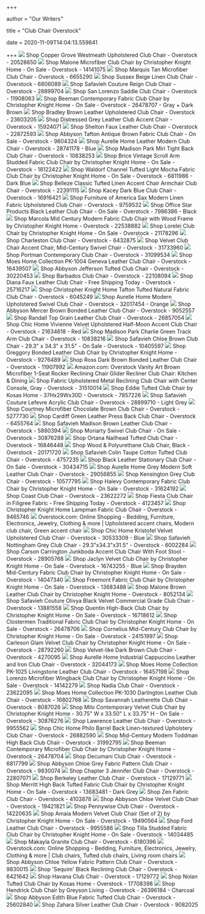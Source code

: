 +++
        
author = "Our Writers"
        
title = "Club Chair Overstock"
        
date = 2020-11-09T14:04:13.559841
        
+++
[ ![](https://ak1.ostkcdn.com/images/products/12635061/Antonio-Upholstered-Tub-Chair-817f2b7f-36af-4388-a2f4-a9cbc34ca578_600.jpg?impolicy=medium)](https://ak1.ostkcdn.com/images/products/12635061/Antonio-Upholstered-Tub-Chair-817f2b7f-36af-4388-a2f4-a9cbc34ca578_600.jpg?impolicy=medium) Shop Copper Grove Westmeath Upholstered Club Chair - Overstock - 20528650
[ ![](https://ak1.ostkcdn.com/images/products/14141075/Malone-Microfiber-Club-Chair-by-Christopher-Knight-Home-9a82f024-7acc-4d6f-9e31-9d204f3cbace_600.jpg?impolicy=medium)](https://ak1.ostkcdn.com/images/products/14141075/Malone-Microfiber-Club-Chair-by-Christopher-Knight-Home-9a82f024-7acc-4d6f-9e31-9d204f3cbace_600.jpg?impolicy=medium) Shop Malone Microfiber Club Chair by Christopher Knight Home - On Sale -  Overstock - 14141075
[ ![](https://ak1.ostkcdn.com/images/products/6655290/Marquis-Tan-Microfiber-Club-Chair-25664dc1-3901-4e7e-9163-e4f9fbbcb3ba_600.jpeg?impolicy=medium)](https://ak1.ostkcdn.com/images/products/6655290/Marquis-Tan-Microfiber-Club-Chair-25664dc1-3901-4e7e-9163-e4f9fbbcb3ba_600.jpeg?impolicy=medium) Shop Marquis Tan Microfiber Club Chair - Overstock - 6655290
[ ![](https://ak1.ostkcdn.com/images/products/6806089/Sussex-Beige-Linen-Club-Chair-39df21d1-c394-4d95-9b2b-d15961c65432_600.jpg?impolicy=medium)](https://ak1.ostkcdn.com/images/products/6806089/Sussex-Beige-Linen-Club-Chair-39df21d1-c394-4d95-9b2b-d15961c65432_600.jpg?impolicy=medium) Shop Sussex Beige Linen Club Chair - Overstock - 6806089
[ ![](https://ak1.ostkcdn.com/images/products/is/images/direct/46196ee08fc76b824db33fbe826935fbd1bb21df/Safavieh-Couture-Reign-Club-Chair.jpg?impolicy=medium)](https://ak1.ostkcdn.com/images/products/is/images/direct/46196ee08fc76b824db33fbe826935fbd1bb21df/Safavieh-Couture-Reign-Club-Chair.jpg?impolicy=medium) Shop Safavieh Couture Reign Club Chair - Overstock - 28899704
[ ![](https://ak1.ostkcdn.com/images/products/11908063/Club-Chair-San-Lorenzo-Saddle-f796f5c8-1d5b-47bf-9f5a-5c17908b48d8_600.jpg?impolicy=medium)](https://ak1.ostkcdn.com/images/products/11908063/Club-Chair-San-Lorenzo-Saddle-f796f5c8-1d5b-47bf-9f5a-5c17908b48d8_600.jpg?impolicy=medium) Shop San Lorenzo Saddle Club Chair - Overstock - 11908063
[ ![](https://ak1.ostkcdn.com/images/products/26478707/Beeman-Contemporary-Fabric-Club-Chair-by-Christopher-Knight-Home-85748cdc-4686-4b45-91b1-3713d815b23f_600.jpg?impolicy=medium)](https://ak1.ostkcdn.com/images/products/26478707/Beeman-Contemporary-Fabric-Club-Chair-by-Christopher-Knight-Home-85748cdc-4686-4b45-91b1-3713d815b23f_600.jpg?impolicy=medium) Shop Beeman Contemporary Fabric Club Chair by Christopher Knight Home - On  Sale - Overstock - 26478707 - Gray + Dark Brown
[ ![](https://ak1.ostkcdn.com/images/products/23603205/Bradley-Upholstered-Club-Chair-18afe6f1-c4a3-4fee-b3dc-d3913e3bdd69_600.jpg?impolicy=medium)](https://ak1.ostkcdn.com/images/products/23603205/Bradley-Upholstered-Club-Chair-18afe6f1-c4a3-4fee-b3dc-d3913e3bdd69_600.jpg?impolicy=medium) Shop Bradley Brown Leather Upholstered Club Chair - Overstock - 23603205
[ ![](https://ak1.ostkcdn.com/images/products/15924071/Distressed-Grey-Leather-Club-Accent-Chair-d43099b4-3867-42cd-b0af-e91e52dde6f3_600.jpg?impolicy=medium)](https://ak1.ostkcdn.com/images/products/15924071/Distressed-Grey-Leather-Club-Accent-Chair-d43099b4-3867-42cd-b0af-e91e52dde6f3_600.jpg?impolicy=medium) Shop Distressed Grey Leather Club Accent Chair - Overstock - 15924071
[ ![](https://ak1.ostkcdn.com/images/products/22872593/Shelton-Faux-Leather-Club-Chair-40d5792f-bb23-43b0-b0c9-b8a3f66b4085_600.jpg?impolicy=medium)](https://ak1.ostkcdn.com/images/products/22872593/Shelton-Faux-Leather-Club-Chair-40d5792f-bb23-43b0-b0c9-b8a3f66b4085_600.jpg?impolicy=medium) Shop Shelton Faux Leather Club Chair - Overstock - 22872593
[ ![](https://ak1.ostkcdn.com/images/products/9804324/Abbyson-Tafton-Antique-Brown-Fabric-Club-Chair-fd64e41d-3cdd-4fd2-940a-76e0a4f81e18_600.jpg?impolicy=medium)](https://ak1.ostkcdn.com/images/products/9804324/Abbyson-Tafton-Antique-Brown-Fabric-Club-Chair-fd64e41d-3cdd-4fd2-940a-76e0a4f81e18_600.jpg?impolicy=medium) Shop Abbyson Tafton Antique Brown Fabric Club Chair - On Sale - Overstock -  9804324
[ ![](https://ak1.ostkcdn.com/images/products/28741178/Aurelle-Home-Leather-Modern-Club-Chair-92c2f469-ff0b-450d-8b46-bec02c0fb8ac_600.jpg?impolicy=medium)](https://ak1.ostkcdn.com/images/products/28741178/Aurelle-Home-Leather-Modern-Club-Chair-92c2f469-ff0b-450d-8b46-bec02c0fb8ac_600.jpg?impolicy=medium) Shop Aurelle Home Leather Modern Club Chair - Overstock - 28741178 - Blue
[ ![](https://ak1.ostkcdn.com/images/products/is/images/direct/05cca3c13250101038e890f98d9ec2004b9af033/Madison-Park-Miri-Tight-Back-Club-Chair.jpg?impolicy=medium)](https://ak1.ostkcdn.com/images/products/is/images/direct/05cca3c13250101038e890f98d9ec2004b9af033/Madison-Park-Miri-Tight-Back-Club-Chair.jpg?impolicy=medium) Shop Madison Park Miri Tight Back Club Chair - Overstock - 10838253
[ ![](https://ak1.ostkcdn.com/images/products/18122422/Brice-Vintage-Scroll-Arm-Studded-Fabric-Club-Chair-by-Christopher-Knight-Home-9035fdbf-25ad-4bff-b23c-382aba0108f4_600.jpg?impolicy=medium)](https://ak1.ostkcdn.com/images/products/18122422/Brice-Vintage-Scroll-Arm-Studded-Fabric-Club-Chair-by-Christopher-Knight-Home-9035fdbf-25ad-4bff-b23c-382aba0108f4_600.jpg?impolicy=medium) Shop Brice Vintage Scroll Arm Studded Fabric Club Chair by Christopher  Knight Home - On Sale - Overstock - 18122422
[ ![](https://ak1.ostkcdn.com/images/products/6811986/Waldorf-Channel-Tufted-Light-Mocha-Fabric-Club-Chair-by-Christopher-Knight-Home-aa1a2d7a-a4f2-4522-b25a-cffc3de084dc_600.jpg?impolicy=medium)](https://ak1.ostkcdn.com/images/products/6811986/Waldorf-Channel-Tufted-Light-Mocha-Fabric-Club-Chair-by-Christopher-Knight-Home-aa1a2d7a-a4f2-4522-b25a-cffc3de084dc_600.jpg?impolicy=medium) Shop Waldorf Channel Tufted Light Mocha Fabric Club Chair by Christopher  Knight Home - On Sale - Overstock - 6811986 - Dark Blue
[ ![](https://ak1.ostkcdn.com/images/products/is/images/direct/320a66f1f8ec51c4c930725aad462d6d3ede4087/Belleze-Classic-Tufted-Linen-Accent-Chair-Armchair-Club-Chair.jpg?impolicy=medium)](https://ak1.ostkcdn.com/images/products/is/images/direct/320a66f1f8ec51c4c930725aad462d6d3ede4087/Belleze-Classic-Tufted-Linen-Accent-Chair-Armchair-Club-Chair.jpg?impolicy=medium) Shop Belleze Classic Tufted Linen Accent Chair Armchair Club Chair -  Overstock - 22391115
[ ![](https://ak1.ostkcdn.com/images/products/16916421/Kacey-Dark-Blue-Club-Chair-3393d2b0-9fb8-4f34-ab68-d3f44738c891_600.jpg?impolicy=medium)](https://ak1.ostkcdn.com/images/products/16916421/Kacey-Dark-Blue-Club-Chair-3393d2b0-9fb8-4f34-ab68-d3f44738c891_600.jpg?impolicy=medium) Shop Kacey Dark Blue Club Chair - Overstock - 16916421
[ ![](https://ak1.ostkcdn.com/images/products/9759532/Kerra-Modern-Flax-Club-Chair-by-FOA-aa0b0289-523d-4db9-8aec-090b68b82ff5_600.jpg?impolicy=medium)](https://ak1.ostkcdn.com/images/products/9759532/Kerra-Modern-Flax-Club-Chair-by-FOA-aa0b0289-523d-4db9-8aec-090b68b82ff5_600.jpg?impolicy=medium) Shop Furniture of America Sax Modern Linen Fabric Upholstered Club Chair -  Overstock - 9759532
[ ![](https://ak1.ostkcdn.com/images/products/7986386/Black-Leather-Club-Chair-Legs-in-Cherry-Finish-Office-Star-Products-Black-Leather-Club-Chair-973dec69-3484-4c85-9460-be5d6da8a317_600.jpg?impolicy=medium)](https://ak1.ostkcdn.com/images/products/7986386/Black-Leather-Club-Chair-Legs-in-Cherry-Finish-Office-Star-Products-Black-Leather-Club-Chair-973dec69-3484-4c85-9460-be5d6da8a317_600.jpg?impolicy=medium) Shop Office Star Products Black Leather Club Chair - On Sale - Overstock -  7986386 - Black
[ ![](https://ak1.ostkcdn.com/images/products/22538882/Marcola-Fabric-Mid-Century-Birch-Club-Chair-by-Christopher-Knight-Home-09e5b38a-72cc-4771-b9fb-14471a7cb1fe_600.jpg?impolicy=medium)](https://ak1.ostkcdn.com/images/products/22538882/Marcola-Fabric-Mid-Century-Birch-Club-Chair-by-Christopher-Knight-Home-09e5b38a-72cc-4771-b9fb-14471a7cb1fe_600.jpg?impolicy=medium) Shop Marcola Mid Century Modern Fabric Club Chair with Wood Frame by  Christopher Knight Home - Overstock - 22538882
[ ![](https://ak1.ostkcdn.com/images/products/21178296/Lorelei-Club-Chair-by-Christopher-Knight-Home-6a96d740-5038-42fe-bdf6-4b80c3ce0101_600.jpg?impolicy=medium)](https://ak1.ostkcdn.com/images/products/21178296/Lorelei-Club-Chair-by-Christopher-Knight-Home-6a96d740-5038-42fe-bdf6-4b80c3ce0101_600.jpg?impolicy=medium) Shop Lorelei Club Chair by Christopher Knight Home - On Sale - Overstock -  21178296
[ ![](https://ak1.ostkcdn.com/images/products/6432875/Charleston-Club-Chair-2a5ea0da-adb1-4543-9d85-db6bf0dba165_600.jpg?impolicy=medium)](https://ak1.ostkcdn.com/images/products/6432875/Charleston-Club-Chair-2a5ea0da-adb1-4543-9d85-db6bf0dba165_600.jpg?impolicy=medium) Shop Charleston Club Chair - Overstock - 6432875
[ ![](https://ak1.ostkcdn.com/images/products/is/images/direct/7074e509575206755d7eef96f896fed2802cbff1/Velvet-Accent-Chair%2C-Mid-Century-Office-Desk-Lounge-Swivel-Chair.jpg?impolicy=medium)](https://ak1.ostkcdn.com/images/products/is/images/direct/7074e509575206755d7eef96f896fed2802cbff1/Velvet-Accent-Chair%2C-Mid-Century-Office-Desk-Lounge-Swivel-Chair.jpg?impolicy=medium) Shop Velvet Club Chair Accent Chair, Mid-Century Swivel Chair - Overstock -  31733960
[ ![](https://ak1.ostkcdn.com/images/products/is/images/direct/4981c6336b9a8273bd6ba5bc9a48c853df9d99f1/Portman-Contemporary-Club-Chair.jpg?impolicy=medium)](https://ak1.ostkcdn.com/images/products/is/images/direct/4981c6336b9a8273bd6ba5bc9a48c853df9d99f1/Portman-Contemporary-Club-Chair.jpg?impolicy=medium) Shop Portman Contemporary Club Chair - Overstock - 31099534
[ ![](https://ak1.ostkcdn.com/images/products/is/images/direct/bb370366039b4da490464b15742a352a6410f88e/Moes-Home-Collection-PK-1004-Geneva-Leather-Club-Chair.jpg?impolicy=medium)](https://ak1.ostkcdn.com/images/products/is/images/direct/bb370366039b4da490464b15742a352a6410f88e/Moes-Home-Collection-PK-1004-Geneva-Leather-Club-Chair.jpg?impolicy=medium) Shop Moes Home Collection PK-1004 Geneva Leather Club Chair - Overstock -  16439507
[ ![](https://ak1.ostkcdn.com/images/products/30220453/Abbyson-Jefferson-Tufted-Club-Chair-69f49ce9-9a65-41de-89cf-b20f775f12b9_600.jpg?impolicy=medium)](https://ak1.ostkcdn.com/images/products/30220453/Abbyson-Jefferson-Tufted-Club-Chair-69f49ce9-9a65-41de-89cf-b20f775f12b9_600.jpg?impolicy=medium) Shop Abbyson Jefferson Tufted Club Chair - Overstock - 30220453
[ ![](https://ak1.ostkcdn.com/images/products/22108094/Barbados-Club-Chair-9a88230d-3824-48c6-be5d-29ba9dda7750_600.jpg?impolicy=medium)](https://ak1.ostkcdn.com/images/products/22108094/Barbados-Club-Chair-9a88230d-3824-48c6-be5d-29ba9dda7750_600.jpg?impolicy=medium) Shop Barbados Club Chair - Overstock - 22108094
[ ![](https://ak1.ostkcdn.com/images/products/25716217/Diana-Faux-Leather-Club-Chair-c4dab269-675f-4cde-b648-a5af16a67305_600.jpg?impolicy=medium)](https://ak1.ostkcdn.com/images/products/25716217/Diana-Faux-Leather-Club-Chair-c4dab269-675f-4cde-b648-a5af16a67305_600.jpg?impolicy=medium) Shop Diana Faux Leather Club Chair - Free Shipping Today - Overstock -  25716217
[ ![](https://ak1.ostkcdn.com/images/products/6045249/Christopher-Knight-Home-Tafton-Tufted-Natural-Fabric-Club-Chair-a37ff1f6-b28e-4451-a493-52a6c1fd7f2b_600.jpg?impolicy=medium)](https://ak1.ostkcdn.com/images/products/6045249/Christopher-Knight-Home-Tafton-Tufted-Natural-Fabric-Club-Chair-a37ff1f6-b28e-4451-a493-52a6c1fd7f2b_600.jpg?impolicy=medium) Shop Christopher Knight Home Tafton Tufted Natural Fabric Club Chair -  Overstock - 6045249
[ ![](https://ak1.ostkcdn.com/images/products/is/images/direct/c7b1df3296e368168aed2ae300a5849688aca0aa/Aurelle-Home-Modern-Upholstered-Swivel-Club-Chair.jpg?impolicy=medium)](https://ak1.ostkcdn.com/images/products/is/images/direct/c7b1df3296e368168aed2ae300a5849688aca0aa/Aurelle-Home-Modern-Upholstered-Swivel-Club-Chair.jpg?impolicy=medium) Shop Aurelle Home Modern Upholstered Swivel Club Chair - Overstock -  32017454 - Orange
[ ![](https://ak1.ostkcdn.com/images/products/9052557/Abbyson-Mercer-Brown-Bonded-Leather-Club-Chair-3e6795f9-d16a-43be-b2cd-341de9a8b33d_600.jpg?impolicy=medium)](https://ak1.ostkcdn.com/images/products/9052557/Abbyson-Mercer-Brown-Bonded-Leather-Club-Chair-3e6795f9-d16a-43be-b2cd-341de9a8b33d_600.jpg?impolicy=medium) Shop Abbyson Mercer Brown Bonded Leather Club Chair - Overstock - 9052557
[ ![](https://ak1.ostkcdn.com/images/products/26857054/Randall-Top-Grain-Leather-Club-Chair-44a164c3-a887-4c72-ac52-3c2f3655d566_600.jpg?impolicy=medium)](https://ak1.ostkcdn.com/images/products/26857054/Randall-Top-Grain-Leather-Club-Chair-44a164c3-a887-4c72-ac52-3c2f3655d566_600.jpg?impolicy=medium) Shop Randall Top Grain Leather Club Chair - Overstock - 26857054
[ ![](https://ak1.ostkcdn.com/images/products/21634618/Chic-Home-Vivienne-Velvet-Upholstered-Half-Moon-Accent-Club-Chair-df922f23-1626-4d7c-9a7c-54c9a3556126_600.jpg?impolicy=medium)](https://ak1.ostkcdn.com/images/products/21634618/Chic-Home-Vivienne-Velvet-Upholstered-Half-Moon-Accent-Club-Chair-df922f23-1626-4d7c-9a7c-54c9a3556126_600.jpg?impolicy=medium) Shop Chic Home Vivienne Velvet Upholstered Half-Moon Accent Club Chair -  Overstock - 21634618 - Red
[ ![](https://ak1.ostkcdn.com/images/products/10838216/Madison-Park-Charlie-Green-Track-Arm-Club-Chair-27101fdd-2801-4d38-a12f-d729cdb7f8b1_600.jpg?impolicy=medium)](https://ak1.ostkcdn.com/images/products/10838216/Madison-Park-Charlie-Green-Track-Arm-Club-Chair-27101fdd-2801-4d38-a12f-d729cdb7f8b1_600.jpg?impolicy=medium) Shop Madison Park Charlie Green Track Arm Club Chair - Overstock - 10838216
[ ![](https://ak1.ostkcdn.com/images/products/is/images/direct/1c86e9bc28a8202f3d4a49b224c5b7dbef856cd2/Safavieh-Chloe-Brown-Club-Chair.jpg?impolicy=medium)](https://ak1.ostkcdn.com/images/products/is/images/direct/1c86e9bc28a8202f3d4a49b224c5b7dbef856cd2/Safavieh-Chloe-Brown-Club-Chair.jpg?impolicy=medium) Shop Safavieh Chloe Brown Club Chair - 29.3" x 34.3" x 31.5" - On Sale -  Overstock - 10405597
[ ![](https://ak1.ostkcdn.com/images/products/9276489/Greggory-Bonded-Leather-Club-Chair-by-Christopher-Knight-Home-f4393cfd-a869-4fdf-906d-b2c6b3743c04_600.jpg?impolicy=medium)](https://ak1.ostkcdn.com/images/products/9276489/Greggory-Bonded-Leather-Club-Chair-by-Christopher-Knight-Home-f4393cfd-a869-4fdf-906d-b2c6b3743c04_600.jpg?impolicy=medium) Shop Greggory Bonded Leather Club Chair by Christopher Knight Home -  Overstock - 9276489
[ ![](https://ak1.ostkcdn.com/images/products/11907992/Club-Chair-San-Lorenzo-Espresso-3032ada9-099a-4b62-9a7f-197c130ac652_600.jpg?impolicy=medium)](https://ak1.ostkcdn.com/images/products/11907992/Club-Chair-San-Lorenzo-Espresso-3032ada9-099a-4b62-9a7f-197c130ac652_600.jpg?impolicy=medium) Shop Ross Dark Brown Bonded Leather Club Chair - Overstock - 11907992
[ ![](https://images-na.ssl-images-amazon.com/images/I/51mYYJ6DPEL._AC_.jpg)](https://images-na.ssl-images-amazon.com/images/I/51mYYJ6DPEL._AC_.jpg) Amazon.com: Overstock Vanity Art Brown Microfiber 1-Seat Rocker Reclining  Chair Glider Recliner Club Chair: Kitchen & Dining
[ ![](https://ak1.ostkcdn.com/images/products/is/images/direct/8a3b3e2604d0a7f6c465ae7bb4b0262ebf2e3c9a/Fabric-Upholstered-Metal-Reclining-Club-Chair-with-Center-Console%2C-Gray.jpg?impolicy=medium)](https://ak1.ostkcdn.com/images/products/is/images/direct/8a3b3e2604d0a7f6c465ae7bb4b0262ebf2e3c9a/Fabric-Upholstered-Metal-Reclining-Club-Chair-with-Center-Console%2C-Gray.jpg?impolicy=medium) Shop Fabric Upholstered Metal Reclining Club Chair with Center Console,  Gray - Overstock - 31510014
[ ![](https://ak1.ostkcdn.com/images/products/is/images/direct/6fa0b46db7354b81fd8f8d05cfa85114345dd39a/Eddie-Tufted-Club-Chair-by-Kosas-Home.jpg?impolicy=medium)](https://ak1.ostkcdn.com/images/products/is/images/direct/6fa0b46db7354b81fd8f8d05cfa85114345dd39a/Eddie-Tufted-Club-Chair-by-Kosas-Home.jpg?impolicy=medium) Shop Eddie Tufted Club Chair by Kosas Home - 37Hx29Wx30D - Overstock -  7857226
[ ![](https://ak1.ostkcdn.com/images/products/is/images/direct/b32f872a7deb37e607f0cf95734600a6ec926221/Safavieh-Couture-Lefevre-Acrylic-Club-Chair.jpg?impolicy=medium)](https://ak1.ostkcdn.com/images/products/is/images/direct/b32f872a7deb37e607f0cf95734600a6ec926221/Safavieh-Couture-Lefevre-Acrylic-Club-Chair.jpg?impolicy=medium) Shop Safavieh Couture Lefevre Acrylic Club Chair - Overstock - 28899710 -  Light Grey
[ ![](https://ak1.ostkcdn.com/images/products/5277730/Courtney-Microfiber-Chocolate-Brown-Club-Chair-5f31ce6b-7cf5-4326-91b1-c35bb7b729b0_1000.jpg?impolicy=medium)](https://ak1.ostkcdn.com/images/products/5277730/Courtney-Microfiber-Chocolate-Brown-Club-Chair-5f31ce6b-7cf5-4326-91b1-c35bb7b729b0_1000.jpg?impolicy=medium) Shop Courtney Microfiber Chocolate Brown Club Chair - Overstock - 5277730
[ ![](https://ak1.ostkcdn.com/images/products/6455764/Cardiff-Green-Leather-Press-Back-Club-Chair-052f13bf-b0fd-4d59-91a8-553dd77a58b1_600.jpg?impolicy=medium)](https://ak1.ostkcdn.com/images/products/6455764/Cardiff-Green-Leather-Press-Back-Club-Chair-052f13bf-b0fd-4d59-91a8-553dd77a58b1_600.jpg?impolicy=medium) Shop Cardiff Green Leather Press Back Club Chair - Overstock - 6455764
[ ![](https://ak1.ostkcdn.com/images/products/5880394/Safavieh-Madison-Brown-Leather-Club-Chair-95c2e412-aa2f-43b1-bbf2-f7c8257a38f0_600.jpeg?impolicy=medium)](https://ak1.ostkcdn.com/images/products/5880394/Safavieh-Madison-Brown-Leather-Club-Chair-95c2e412-aa2f-43b1-bbf2-f7c8257a38f0_600.jpeg?impolicy=medium) Shop Safavieh Madison Brown Leather Club Chair - Overstock - 5880394
[ ![](https://ak1.ostkcdn.com/images/products/30876288/Moriarty-Swivel-Club-Chair-022da0de-d9b0-4afc-9618-0d876cdf3e6f_600.jpg?impolicy=medium)](https://ak1.ostkcdn.com/images/products/30876288/Moriarty-Swivel-Club-Chair-022da0de-d9b0-4afc-9618-0d876cdf3e6f_600.jpg?impolicy=medium) Shop Moriarty Swivel Club Chair - On Sale - Overstock - 30876288
[ ![](https://ak1.ostkcdn.com/images/products/16846448/Ortana-Nailhead-Tufted-Club-Chair-eb5ce339-4059-4ccc-9693-158d0613c3f6_600.jpg?impolicy=medium)](https://ak1.ostkcdn.com/images/products/16846448/Ortana-Nailhead-Tufted-Club-Chair-eb5ce339-4059-4ccc-9693-158d0613c3f6_600.jpg?impolicy=medium) Shop Ortana Nailhead Tufted Club Chair - Overstock - 16846448
[ ![](https://ak1.ostkcdn.com/images/products/20171720/Wood-Polyurethane-Club-Chair-Black-a7b43d35-1439-4251-b440-294cb7c57491_600.jpg?impolicy=medium)](https://ak1.ostkcdn.com/images/products/20171720/Wood-Polyurethane-Club-Chair-Black-a7b43d35-1439-4251-b440-294cb7c57491_600.jpg?impolicy=medium) Shop Wood & Polyurethane Club Chair, Black - Overstock - 20171720
[ ![](https://ak1.ostkcdn.com/images/products/is/images/direct/d4a008095cde00a1cc4c475bdb3f6765d37f4ef5/Safavieh-Colin-Taupe-Cotton-Tufted-Club-Chair.jpg?impolicy=medium)](https://ak1.ostkcdn.com/images/products/is/images/direct/d4a008095cde00a1cc4c475bdb3f6765d37f4ef5/Safavieh-Colin-Taupe-Cotton-Tufted-Club-Chair.jpg?impolicy=medium) Shop Safavieh Colin Taupe Cotton Tufted Club Chair - Overstock - 4757235
[ ![](https://ak1.ostkcdn.com/images/products/30434715/Black-Leather-Stationary-Club-Chair-44132b6a-4d1c-4b41-85a5-d38b2e5ae4f7_600.jpg?impolicy=medium)](https://ak1.ostkcdn.com/images/products/30434715/Black-Leather-Stationary-Club-Chair-44132b6a-4d1c-4b41-85a5-d38b2e5ae4f7_600.jpg?impolicy=medium) Shop Black Leather Stationary Club Chair - On Sale - Overstock - 30434715
[ ![](https://ak1.ostkcdn.com/images/products/29056855/Aurelle-Home-Grey-Modern-Soft-Leather-Club-Chair-c965af1e-839b-4a5c-97bd-2d8431d1791e_600.jpg?impolicy=medium)](https://ak1.ostkcdn.com/images/products/29056855/Aurelle-Home-Grey-Modern-Soft-Leather-Club-Chair-c965af1e-839b-4a5c-97bd-2d8431d1791e_600.jpg?impolicy=medium) Shop Aurelle Home Grey Modern Soft Leather Club Chair - Overstock - 29056855
[ ![](https://ak1.ostkcdn.com/images/products/10577795/Kensington-Grey-Club-Chair-23ce7344-c4fa-40eb-93f3-915e1be842bc_600.jpg?impolicy=medium)](https://ak1.ostkcdn.com/images/products/10577795/Kensington-Grey-Club-Chair-23ce7344-c4fa-40eb-93f3-915e1be842bc_600.jpg?impolicy=medium) Shop Kensington Grey Club Chair - Overstock - 10577795
[ ![](https://ak1.ostkcdn.com/images/products/is/images/direct/24e429d29cd5add5808212a5ae9cd8f4777cd288/Halevy-Contemporary-Fabric-Club-Chair-by-Christopher-Knight-Home.jpg?impolicy=medium)](https://ak1.ostkcdn.com/images/products/is/images/direct/24e429d29cd5add5808212a5ae9cd8f4777cd288/Halevy-Contemporary-Fabric-Club-Chair-by-Christopher-Knight-Home.jpg?impolicy=medium) Shop Halevy Contemporary Fabric Club Chair by Christopher Knight Home - On  Sale - Overstock - 31624192
[ ![](https://ak1.ostkcdn.com/images/products/23622272/Coast-Club-Chair-01bf8b30-7ccb-4f5a-b69e-c94072d98c26_600.jpg?impolicy=medium)](https://ak1.ostkcdn.com/images/products/23622272/Coast-Club-Chair-01bf8b30-7ccb-4f5a-b69e-c94072d98c26_600.jpg?impolicy=medium) Shop Coast Club Chair - Overstock - 23622272
[ ![](https://ak1.ostkcdn.com/images/products/4123457/Fiesta-Club-Chair-in-Filigree-Fabric-P12130085.jpg?impolicy=medium)](https://ak1.ostkcdn.com/images/products/4123457/Fiesta-Club-Chair-in-Filigree-Fabric-P12130085.jpg?impolicy=medium) Shop Fiesta Club Chair in Filigree Fabric - Free Shipping Today - Overstock  - 4123457
[ ![](https://ak1.ostkcdn.com/images/products/9465746/Christopher-Knight-Home-Lampman-Fabric-Club-Chair-d46ee98e-45aa-42c5-be69-b0b73d92f9a5_600.jpg?impolicy=medium)](https://ak1.ostkcdn.com/images/products/9465746/Christopher-Knight-Home-Lampman-Fabric-Club-Chair-d46ee98e-45aa-42c5-be69-b0b73d92f9a5_600.jpg?impolicy=medium) Shop Christopher Knight Home Lampman Fabric Club Chair - Overstock - 9465746
[ ![](https://i.pinimg.com/originals/39/f5/20/39f5202df3909d57dcf689602b929c8a.jpg)](https://i.pinimg.com/originals/39/f5/20/39f5202df3909d57dcf689602b929c8a.jpg) Overstock.com: Online Shopping - Bedding, Furniture, Electronics, Jewelry,  Clothing & more | Upholstered accent chairs, Modern club chair, Green  accent chair
[ ![](https://ak1.ostkcdn.com/images/products/30533309/Chic-Home-Kristofel-Velvet-Upholstered-Club-Chair-47430264-3b59-42e9-81d2-67cf322c094f_600.jpg?impolicy=medium)](https://ak1.ostkcdn.com/images/products/30533309/Chic-Home-Kristofel-Velvet-Upholstered-Club-Chair-47430264-3b59-42e9-81d2-67cf322c094f_600.jpg?impolicy=medium) Shop Chic Home Kristofel Velvet Upholstered Club Chair - Overstock -  30533309 - Blue
[ ![](https://ak1.ostkcdn.com/images/products/is/images/direct/b7308b2f36d28489c8a7d48f6c95f96474f2aed2/Safavieh-Nottingham-Grey-Club-Chair.jpg?impolicy=medium)](https://ak1.ostkcdn.com/images/products/is/images/direct/b7308b2f36d28489c8a7d48f6c95f96474f2aed2/Safavieh-Nottingham-Grey-Club-Chair.jpg?impolicy=medium) Shop Safavieh Nottingham Grey Club Chair - 29.3"x34.3"x31.5" - Overstock -  6002284
[ ![](https://ak1.ostkcdn.com/images/products/28905768/Porthos-Home-Abella-Accent-Club-Chair-With-Foot-Stool-PU-Leather-4b1bff37-e7c9-48c5-a436-e5a8071519ff_600.jpg?impolicy=medium)](https://ak1.ostkcdn.com/images/products/28905768/Porthos-Home-Abella-Accent-Club-Chair-With-Foot-Stool-PU-Leather-4b1bff37-e7c9-48c5-a436-e5a8071519ff_600.jpg?impolicy=medium) Shop Carson Carrington Junkboda Accent Club Chair With Foot Stool -  Overstock - 28905768
[ ![](https://ak1.ostkcdn.com/images/products/16743255/Jaclyn-Velvet-Club-Chair-by-Christopher-Knight-Home-e4fe39a8-169c-45c0-b39f-8a4c00830bc4_600.jpg?impolicy=medium)](https://ak1.ostkcdn.com/images/products/16743255/Jaclyn-Velvet-Club-Chair-by-Christopher-Knight-Home-e4fe39a8-169c-45c0-b39f-8a4c00830bc4_600.jpg?impolicy=medium) Shop Jaclyn Velvet Club Chair by Christopher Knight Home - On Sale -  Overstock - 16743255 - Blue
[ ![](https://ak1.ostkcdn.com/images/products/14047340/Brayden-Mid-Century-Fabric-Club-Chair-by-Christopher-Knight-Home-01dc966b-2ed1-4cb6-b637-ac80174319a7_600.jpg?impolicy=medium)](https://ak1.ostkcdn.com/images/products/14047340/Brayden-Mid-Century-Fabric-Club-Chair-by-Christopher-Knight-Home-01dc966b-2ed1-4cb6-b637-ac80174319a7_600.jpg?impolicy=medium) Shop Brayden Mid-Century Fabric Club Chair by Christopher Knight Home - On  Sale - Overstock - 14047340
[ ![](https://ak1.ostkcdn.com/images/products/13683488/Freemont-Fabric-Club-Chair-by-Christopher-Knight-Home-ae18aca0-cece-4458-93f8-d19ee71e7a00_600.jpg?impolicy=medium)](https://ak1.ostkcdn.com/images/products/13683488/Freemont-Fabric-Club-Chair-by-Christopher-Knight-Home-ae18aca0-cece-4458-93f8-d19ee71e7a00_600.jpg?impolicy=medium) Shop Freemont Fabric Club Chair by Christopher Knight Home - On Sale -  Overstock - 13683488
[ ![](https://ak1.ostkcdn.com/images/products/8052134/Christopher-Knight-Home-Malone-Brown-Leather-Club-Chair-ef4ea828-18e7-4919-b037-8acd11fb788b_600.jpg?impolicy=medium)](https://ak1.ostkcdn.com/images/products/8052134/Christopher-Knight-Home-Malone-Brown-Leather-Club-Chair-ef4ea828-18e7-4919-b037-8acd11fb788b_600.jpg?impolicy=medium) Shop Malone Brown Leather Club Chair by Christopher Knight Home - Overstock  - 8052134
[ ![](https://ak1.ostkcdn.com/images/products/is/images/direct/08601293a6974c88ad46a81dfdd7d7459b314954/Safavieh-Couture-Olivya-Black-Velvet-Commercial-Grade-Club-Chair.jpg?impolicy=medium)](https://ak1.ostkcdn.com/images/products/is/images/direct/08601293a6974c88ad46a81dfdd7d7459b314954/Safavieh-Couture-Olivya-Black-Velvet-Commercial-Grade-Club-Chair.jpg?impolicy=medium) Shop Safavieh Couture Olivya Black Velvet Commercial Grade Club Chair -  Overstock - 13881558
[ ![](https://ak1.ostkcdn.com/images/products/16718612/Quentin-High-Back-Club-Chair-by-Christopher-Knight-Home-fd027320-ba81-49ad-a313-796f3178c8cb_600.jpg?impolicy=medium)](https://ak1.ostkcdn.com/images/products/16718612/Quentin-High-Back-Club-Chair-by-Christopher-Knight-Home-fd027320-ba81-49ad-a313-796f3178c8cb_600.jpg?impolicy=medium) Shop Quentin High-Back Club Chair by Christopher Knight Home - On Sale -  Overstock - 16718612
[ ![](https://ak1.ostkcdn.com/images/products/26478706/Clostermen-Traditional-Fabric-Club-Chair-by-Christopher-Knight-Home-a778664a-3272-4795-8d02-c18c619a8752_600.jpg?impolicy=medium)](https://ak1.ostkcdn.com/images/products/26478706/Clostermen-Traditional-Fabric-Club-Chair-by-Christopher-Knight-Home-a778664a-3272-4795-8d02-c18c619a8752_600.jpg?impolicy=medium) Shop Clostermen Traditional Fabric Club Chair by Christopher Knight Home -  On Sale - Overstock - 26478706
[ ![](https://ak1.ostkcdn.com/images/products/24151997/Cornelius-Mid-Century-Club-Chair-by-Christopher-Knight-Home-331a8d7a-9222-4424-a17b-7b44f7687c4b_600.jpg?impolicy=medium)](https://ak1.ostkcdn.com/images/products/24151997/Cornelius-Mid-Century-Club-Chair-by-Christopher-Knight-Home-331a8d7a-9222-4424-a17b-7b44f7687c4b_600.jpg?impolicy=medium) Shop Cornelius Mid-Century Club Chair by Christopher Knight Home - On Sale  - Overstock - 24151997
[ ![](https://ak1.ostkcdn.com/images/products/28792260/Carleson-Glam-Velvet-Club-Chair-by-Christopher-Knight-Home-44348275-a2d1-4513-b068-81649cf5846c_600.jpg?impolicy=medium)](https://ak1.ostkcdn.com/images/products/28792260/Carleson-Glam-Velvet-Club-Chair-by-Christopher-Knight-Home-44348275-a2d1-4513-b068-81649cf5846c_600.jpg?impolicy=medium) Shop Carleson Glam Velvet Club Chair by Christopher Knight Home - On Sale -  Overstock - 28792260
[ ![](https://ak1.ostkcdn.com/images/products/P12254738.jpg?impolicy=medium)](https://ak1.ostkcdn.com/images/products/P12254738.jpg?impolicy=medium) Shop Velvet-like Dark Brown Club Chair - Overstock - 4270095
[ ![](https://ak1.ostkcdn.com/images/products/is/images/direct/f8db4fe862f31af522450d4cb6120ab2723247ae/Aurelle-Home-Industrial-Cappuccino-Leather-and-Iron-Club-Chair.jpg?impolicy=medium)](https://ak1.ostkcdn.com/images/products/is/images/direct/f8db4fe862f31af522450d4cb6120ab2723247ae/Aurelle-Home-Industrial-Cappuccino-Leather-and-Iron-Club-Chair.jpg?impolicy=medium) Shop Aurelle Home Industrial Cappuccino Leather and Iron Club Chair -  Overstock - 32044173
[ ![](https://ak1.ostkcdn.com/images/products/is/images/direct/dd0a888210d678ea4a2b1d80c5cb9242d038ba30/Moes-Home-Collection-PK-1025-Livingstone-Leather-Club-Chair.jpg?impolicy=medium)](https://ak1.ostkcdn.com/images/products/is/images/direct/dd0a888210d678ea4a2b1d80c5cb9242d038ba30/Moes-Home-Collection-PK-1025-Livingstone-Leather-Club-Chair.jpg?impolicy=medium) Shop Moes Home Collection PK-1025 Livingstone Leather Club Chair - Overstock  - 16457198
[ ![](https://ak1.ostkcdn.com/images/products/14142279/Lorenzo-Contemporary-Microfiber-Wingback-Club-Chair-with-Nailhead-Trim-by-Christopher-Knight-Home-7e199bd9-38a6-4d25-8c2e-c78aff03aff5_600.jpg?impolicy=medium)](https://ak1.ostkcdn.com/images/products/14142279/Lorenzo-Contemporary-Microfiber-Wingback-Club-Chair-with-Nailhead-Trim-by-Christopher-Knight-Home-7e199bd9-38a6-4d25-8c2e-c78aff03aff5_600.jpg?impolicy=medium) Shop Lorenzo Microfiber Wingback Club Chair by Christopher Knight Home - On  Sale - Overstock - 14142279
[ ![](https://ak1.ostkcdn.com/images/products/is/images/direct/8a6ec174743b8f63121f52ebb7e5a5fb0b04bdcd/Nadia-Club-Chair.jpg?impolicy=medium)](https://ak1.ostkcdn.com/images/products/is/images/direct/8a6ec174743b8f63121f52ebb7e5a5fb0b04bdcd/Nadia-Club-Chair.jpg?impolicy=medium) Shop Nadia Club Chair - Overstock - 23622095
[ ![](https://ak1.ostkcdn.com/images/products/is/images/direct/d3d70feb91f31653effce9e24ea5f2dc571e756a/Moes-Home-Collection-PK-1030-Darlington-Leather-Club-Chair.jpg?impolicy=medium)](https://ak1.ostkcdn.com/images/products/is/images/direct/d3d70feb91f31653effce9e24ea5f2dc571e756a/Moes-Home-Collection-PK-1030-Darlington-Leather-Club-Chair.jpg?impolicy=medium) Shop Moes Home Collection PK-1030 Darlington Leather Club Chair - Overstock  - 16802768
[ ![](https://ak1.ostkcdn.com/images/products/8087026/Savannah-Leatherette-Club-Chair-d8649db0-4d05-49ff-bf8f-1849e980227c_600.jpg?impolicy=medium)](https://ak1.ostkcdn.com/images/products/8087026/Savannah-Leatherette-Club-Chair-d8649db0-4d05-49ff-bf8f-1849e980227c_600.jpg?impolicy=medium) Shop Savannah Leatherette Club Chair - Overstock - 8087026
[ ![](https://ak1.ostkcdn.com/images/products/30876276/Milo-Contemporary-Velvet-Club-Chair-by-Christopher-Knight-Home-30.75-W-x-33.50-L-x-33.75-H-3ca4c70b-0f67-417c-9376-41c951c9cf09_600.jpg?impolicy=medium)](https://ak1.ostkcdn.com/images/products/30876276/Milo-Contemporary-Velvet-Club-Chair-by-Christopher-Knight-Home-30.75-W-x-33.50-L-x-33.75-H-3ca4c70b-0f67-417c-9376-41c951c9cf09_600.jpg?impolicy=medium) Shop Milo Contemporary Velvet Club Chair by Christopher Knight Home -  30.75" W x 33.50" L x 33.75" H - On Sale - Overstock - 30876276
[ ![](https://ak1.ostkcdn.com/images/products/9955562/Lawrence-Leather-Club-Chair-by-Lazzaro-Leather-625a9228-d3a5-4eed-aac3-4671e475dbd7_600.jpg?impolicy=medium)](https://ak1.ostkcdn.com/images/products/9955562/Lawrence-Leather-Club-Chair-by-Lazzaro-Leather-625a9228-d3a5-4eed-aac3-4671e475dbd7_600.jpg?impolicy=medium) Shop Lawrence Leather Club Chair - Overstock - 9955562
[ ![](https://ak1.ostkcdn.com/images/products/26882590/Chic-Home-Philo-Barrel-Back-Linen-textured-Upholstery-Club-Chair-bbd18088-257e-4387-840d-7441d09ad144_600.jpg?impolicy=medium)](https://ak1.ostkcdn.com/images/products/26882590/Chic-Home-Philo-Barrel-Back-Linen-textured-Upholstery-Club-Chair-bbd18088-257e-4387-840d-7441d09ad144_600.jpg?impolicy=medium) Shop Chic Home Philo Barrel Back Linen-textured Upholstery Club Chair -  Overstock - 26882590
[ ![](https://ak1.ostkcdn.com/images/products/is/images/direct/363b9f29f91443683b71e32bd811161a3141a34f/Mid-Century-Modern-Toddman-High-Back-Club-Chair.jpg?impolicy=medium)](https://ak1.ostkcdn.com/images/products/is/images/direct/363b9f29f91443683b71e32bd811161a3141a34f/Mid-Century-Modern-Toddman-High-Back-Club-Chair.jpg?impolicy=medium) Shop Mid-Century Modern Toddman High Back Club Chair - Overstock - 31992795
[ ![](https://ak1.ostkcdn.com/images/products/26478704/Beeman-Contemporary-Microfiber-Club-Chair-by-Christopher-Knight-Home-c6c10b30-986e-4c1f-92fa-8ed55a56abe4_600.jpg?impolicy=medium)](https://ak1.ostkcdn.com/images/products/26478704/Beeman-Contemporary-Microfiber-Club-Chair-by-Christopher-Knight-Home-c6c10b30-986e-4c1f-92fa-8ed55a56abe4_600.jpg?impolicy=medium) Shop Beeman Contemporary Microfiber Club Chair by Christopher Knight Home -  Overstock - 26478704
[ ![](https://ak1.ostkcdn.com/images/products/6817799/Decumani-Club-Chair-68f474da-9eb9-42cb-a151-436ccbf8268c_600.jpg?impolicy=medium)](https://ak1.ostkcdn.com/images/products/6817799/Decumani-Club-Chair-68f474da-9eb9-42cb-a151-436ccbf8268c_600.jpg?impolicy=medium) Shop Decumani Club Chair - Overstock - 6817799
[ ![](https://ak1.ostkcdn.com/images/products/9830074/Abbyson-Chloe-Grey-Pattern-Club-Chair-e9d6a4e7-78aa-4e3e-adb8-e430363eb2c9_600.jpg?impolicy=medium)](https://ak1.ostkcdn.com/images/products/9830074/Abbyson-Chloe-Grey-Pattern-Club-Chair-e9d6a4e7-78aa-4e3e-adb8-e430363eb2c9_600.jpg?impolicy=medium) Shop Abbyson Chloe Grey Fabric Pattern Club Chair - Overstock - 9830074
[ ![](https://ak1.ostkcdn.com/images/products/22807071/Jennifer-Club-Chair-07800e70-f041-445f-97ff-0d2cc049abf7_600.jpg?impolicy=medium)](https://ak1.ostkcdn.com/images/products/22807071/Jennifer-Club-Chair-07800e70-f041-445f-97ff-0d2cc049abf7_600.jpg?impolicy=medium) Shop Chapter 3 Jennifer Club Chair - Overstock - 22807071
[ ![](https://ak1.ostkcdn.com/images/products/17129771/Berkeley-Leather-Club-Chair-601f6dd6-ed62-45db-ad8f-402b719f5881_600.jpg?impolicy=medium)](https://ak1.ostkcdn.com/images/products/17129771/Berkeley-Leather-Club-Chair-601f6dd6-ed62-45db-ad8f-402b719f5881_600.jpg?impolicy=medium) Shop Berkeley Leather Club Chair - Overstock - 17129771
[ ![](https://ak1.ostkcdn.com/images/products/13683481/Merritt-High-Back-Tufted-Fabric-Club-Chair-by-Christopher-Knight-Home-a981a5ff-4bf5-4d37-b398-e16b8689d651_600.jpg?impolicy=medium)](https://ak1.ostkcdn.com/images/products/13683481/Merritt-High-Back-Tufted-Fabric-Club-Chair-by-Christopher-Knight-Home-a981a5ff-4bf5-4d37-b398-e16b8689d651_600.jpg?impolicy=medium) Shop Merritt High Back Tufted Fabric Club Chair by Christopher Knight Home  - On Sale - Overstock - 13683481 - Dark Grey
[ ![](https://ak1.ostkcdn.com/images/products/4103878/Zen-Fabric-Club-Chair-P12114045.jpg?impolicy=medium)](https://ak1.ostkcdn.com/images/products/4103878/Zen-Fabric-Club-Chair-P12114045.jpg?impolicy=medium) Shop Zen Fabric Club Chair - Overstock - 4103878
[ ![](https://ak1.ostkcdn.com/images/products/19421821/Abbyson-Chloe-Velvet-Club-Chair-7a22f6f2-5074-47d7-8e4f-a318e637eb97_600.jpg?impolicy=medium)](https://ak1.ostkcdn.com/images/products/19421821/Abbyson-Chloe-Velvet-Club-Chair-7a22f6f2-5074-47d7-8e4f-a318e637eb97_600.jpg?impolicy=medium) Shop Abbyson Chloe Velvet Club Chair - Overstock - 19421821
[ ![](https://ak1.ostkcdn.com/images/products/14220635/Pennywise-Club-Chair-e6f072d9-2817-4582-8615-132d1da39709_600.jpg?impolicy=medium)](https://ak1.ostkcdn.com/images/products/14220635/Pennywise-Club-Chair-e6f072d9-2817-4582-8615-132d1da39709_600.jpg?impolicy=medium) Shop Pennywise Club Chair - Overstock - 14220635
[ ![](https://ak1.ostkcdn.com/images/products/19490564/Amaia-Modern-Velvet-Club-Chair-Set-of-2-by-Christopher-Knight-Home-00d359ae-4e3d-4883-b47d-36adadbc4c08_600.jpg?impolicy=medium)](https://ak1.ostkcdn.com/images/products/19490564/Amaia-Modern-Velvet-Club-Chair-Set-of-2-by-Christopher-Knight-Home-00d359ae-4e3d-4883-b47d-36adadbc4c08_600.jpg?impolicy=medium) Shop Amaia Modern Velvet Club Chair (Set of 2) by Christopher Knight Home -  On Sale - Overstock - 19490564
[ ![](https://ak1.ostkcdn.com/images/products/9955586/Ford-Leather-Club-Chair-by-Lazzaro-Leather-73283860-9fcd-436d-a0e8-3bdbefe13209_600.jpg?impolicy=medium)](https://ak1.ostkcdn.com/images/products/9955586/Ford-Leather-Club-Chair-by-Lazzaro-Leather-73283860-9fcd-436d-a0e8-3bdbefe13209_600.jpg?impolicy=medium) Shop Ford Leather Club Chair - Overstock - 9955586
[ ![](https://ak1.ostkcdn.com/images/products/14034485/Tilla-Studded-Fabric-Club-Chair-by-Christopher-Knight-Home-58922bf0-16a3-425e-972f-0647a68fc2b8_600.jpg?impolicy=medium)](https://ak1.ostkcdn.com/images/products/14034485/Tilla-Studded-Fabric-Club-Chair-by-Christopher-Knight-Home-58922bf0-16a3-425e-972f-0647a68fc2b8_600.jpg?impolicy=medium) Shop Tilla Studded Fabric Club Chair by Christopher Knight Home - On Sale -  Overstock - 14034485
[ ![](https://ak1.ostkcdn.com/images/products/6180396/Makayla-Granite-Club-Chair-af0affb6-fa44-4dca-aed9-9cdd0098b288_600.jpg?impolicy=medium)](https://ak1.ostkcdn.com/images/products/6180396/Makayla-Granite-Club-Chair-af0affb6-fa44-4dca-aed9-9cdd0098b288_600.jpg?impolicy=medium) Shop Makayla Granite Club Chair - Overstock - 6180396
[ ![](https://i.pinimg.com/originals/da/d4/27/dad427d29524f49ac421c5075832641c.jpg)](https://i.pinimg.com/originals/da/d4/27/dad427d29524f49ac421c5075832641c.jpg) Overstock.com: Online Shopping - Bedding, Furniture, Electronics, Jewelry,  Clothing & more | Club chairs, Tufted club chairs, Living room chairs
[ ![](https://ak1.ostkcdn.com/images/products/9830015/Abbyson-Chloe-Yellow-Pattern-Club-Chair-de38754d-5366-4815-8fa6-32fb762f92ad_600.jpg?impolicy=medium)](https://ak1.ostkcdn.com/images/products/9830015/Abbyson-Chloe-Yellow-Pattern-Club-Chair-de38754d-5366-4815-8fa6-32fb762f92ad_600.jpg?impolicy=medium) Shop Abbyson Chloe Yellow Fabric Pattern Club Chair - Overstock - 9830015
[ ![](https://ak1.ostkcdn.com/images/products/6421642/Sequim-Black-Reclining-Club-Chair-cca39021-f632-49a0-913c-1e353d7fc249_600.jpg?impolicy=medium)](https://ak1.ostkcdn.com/images/products/6421642/Sequim-Black-Reclining-Club-Chair-cca39021-f632-49a0-913c-1e353d7fc249_600.jpg?impolicy=medium) Shop 'Sequim' Black Reclining Club Chair - Overstock - 6421642
[ ![](https://ak1.ostkcdn.com/images/products/17129772/Common-Home-Havana-Club-Chair-77760762-7711-4158-8684-6366ac2765f9_600.jpg?impolicy=medium)](https://ak1.ostkcdn.com/images/products/17129772/Common-Home-Havana-Club-Chair-77760762-7711-4158-8684-6366ac2765f9_600.jpg?impolicy=medium) Shop Havana Club Chair - Overstock - 17129772
[ ![](https://ak1.ostkcdn.com/images/products/17708398/Nolan-Navy-Velvet-Club-Chair-by-Kosas-Home-77c210f7-fbe7-4cd0-95a7-94545213bcf1_600.jpg?impolicy=medium)](https://ak1.ostkcdn.com/images/products/17708398/Nolan-Navy-Velvet-Club-Chair-by-Kosas-Home-77c210f7-fbe7-4cd0-95a7-94545213bcf1_600.jpg?impolicy=medium) Shop Nolan Tufted Club Chair by Kosas Home - Overstock - 17708398
[ ![](https://ak1.ostkcdn.com/images/products/is/images/direct/5bcd0a51c31265bfef5d5459cff817c7bf1d027a/Hendrick-Club-Chair-by-Greyson-Living.jpg?impolicy=medium)](https://ak1.ostkcdn.com/images/products/is/images/direct/5bcd0a51c31265bfef5d5459cff817c7bf1d027a/Hendrick-Club-Chair-by-Greyson-Living.jpg?impolicy=medium) Shop Hendrick Club Chair by Greyson Living - Overstock - 26396184 - Charcoal
[ ![](https://ak1.ostkcdn.com/images/products/25602840/Abbyson-Edith-Blue-Fabric-Tufted-Club-Chair-824de9c7-dc51-400f-adb4-349c153c2a7e_600.jpg?impolicy=medium)](https://ak1.ostkcdn.com/images/products/25602840/Abbyson-Edith-Blue-Fabric-Tufted-Club-Chair-824de9c7-dc51-400f-adb4-349c153c2a7e_600.jpg?impolicy=medium) Shop Abbyson Edith Blue Fabric Tufted Club Chair - Overstock - 25602840
[ ![](https://ak1.ostkcdn.com/images/products/9082025/Zahara-Silver-Leather-Club-Chair-7d2cf2da-3f99-4401-873b-b623416a1710_600.jpg?impolicy=medium)](https://ak1.ostkcdn.com/images/products/9082025/Zahara-Silver-Leather-Club-Chair-7d2cf2da-3f99-4401-873b-b623416a1710_600.jpg?impolicy=medium) Shop Zahara Silver Leather Club Chair - Overstock - 9082025
